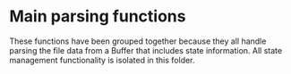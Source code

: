 # Main parsing functions

These functions have been grouped together because they all handle parsing the file data from a Buffer that includes state information.
All state management functionality is isolated in this folder.
